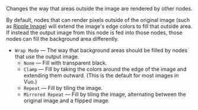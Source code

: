 Changes the way that areas outside the image are rendered by other nodes. 

By default, nodes that can render pixels outside of the original image (such as [Ripple Image](vuo-node://vuo.image.ripple)) will extend the image's edge colors to fill that outside area. If instead the output image from this node is fed into those nodes, those nodes can fill the background area differently. 

   - `Wrap Mode` — The way that background areas should be filled by nodes that use the output image. 
      - `None` — Fill with transparent black. 
      - `Clamp` — Fill by taking the colors around the edge of the image and extending them outward.  (This is the default for most images in Vuo.)
      - `Repeat` — Fill by tiling the image. 
      - `Mirrored Repeat` — Fill by tiling the image, alternating between the original image and a flipped image. 
